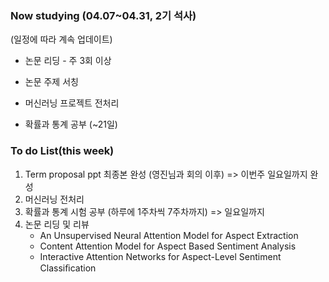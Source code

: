 ### Now studying (04.07~04.31, 2기 석사)

(일정에 따라 계속 업데이트)



- 논문 리딩 - 주 3회 이상

- 논문 주제 서칭

- 머신러닝 프로젝트 전처리

- 확률과 통계 공부 (~21일)

  

  

### To do List(this week)



1. Term proposal ppt 최종본 완성 (영진님과 회의 이후) => 이번주 일요일까지 완성
2. 머신러닝 전처리
3. 확률과 통계 시험 공부 (하루에 1주차씩 7주차까지) => 일요일까지
4. 논문 리딩 및 리뷰
   - An Unsupervised Neural Attention Model for Aspect Extraction
   - Content  Attention  Model for  Aspect Based Sentiment Analysis
   - Interactive Attention Networks for Aspect-Level Sentiment Classiﬁcation



